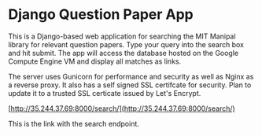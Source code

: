 # Django Question Paper App

This is a Django-based web application for searching the MIT Manipal library for relevant question papers. Type your query into the search box and hit submit. The app will access the database hosted on the Google Compute Engine VM and display all matches as links.


The server uses Gunicorn for performance and security as well as Nginx as a reverse proxy. It also has a self signed SSL certifcate for security. Plan to update it to a trusted SSL certicate issued by Let's Encrypt.

[http://35.244.37.69:8000/search/](http://35.244.37.69:8000/search/)

This is the link with the search endpoint. 
